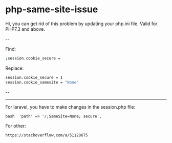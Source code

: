 # php-same-site-issue

Hi, you can get rid of this problem by updating your php.ini file. Valid for PHP7.3 and above.

--

Find:
```bash
;session.cookie_secure =
```

Replace:
```bash
session.cookie_secure = 1
session.cookie_samesite = "None"
```
--

---

For laravel, you have to make changes in the session.php file:

```bash  'path' => '/;SameSite=None; secure', ```

For other:

```bash
https://stackoverflow.com/a/51128675
```
